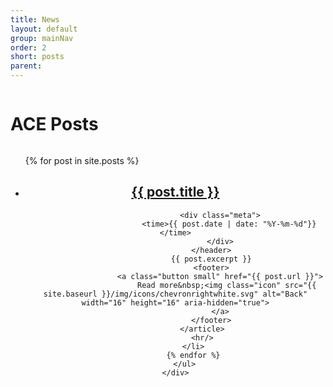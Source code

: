 ```yaml
---
title: News
layout: default
group: mainNav
order: 2
short: posts
parent:
---
```


<div class="row">
    <div class="large-12 columns">
        <h1>ACE Posts</h1>
    </div>
</div>

<div class="row">
    <div class="large-12 columns">
        <ul class="article-list">
            {% for post in site.posts %}
            <li>
                <article>
                    <header>
                        <h1><a href="{{ post.url }}">{{ post.title }}</a></h1>

                        <div class="meta">
                            <time>{{ post.date | date: "%Y-%m-%d"}}</time>
                        </div>
                    </header>
                    {{ post.excerpt }}
                    <footer>
                        <a class="button small" href="{{ post.url }}">
                           Read more&nbsp;<img class="icon" src="{{ site.baseurl }}/img/icons/chevronrightwhite.svg" alt="Back" width="16" height="16" aria-hidden="true">
                        </a>
                    </footer>
                </article>
                <hr/>
            </li>
            {% endfor %}
        </ul>
    </div>
</div>
